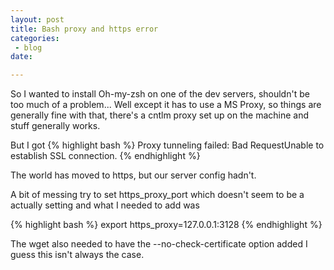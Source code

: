 ```yaml
---
layout: post
title: Bash proxy and https error
categories: 
 - blog
date: 

---
```


So I wanted to install Oh-my-zsh on one of the dev servers, shouldn't be too much of a problem...
Well except it has to use a MS Proxy, so things are generally fine with that, there's a cntlm proxy set up on the machine and stuff generally works.

But I got 
{% highlight bash %}
Proxy tunneling failed: Bad RequestUnable to establish SSL connection.
{% endhighlight %}

The world has moved to https, but our server config hadn't.

A bit of messing try to set https_proxy_port which doesn't seem to be a actually setting and what I needed to add was

{% highlight bash %}
export https_proxy=127.0.0.1:3128
{% endhighlight %}

The wget also needed to have the --no-check-certificate option added I guess this isn't always the case.